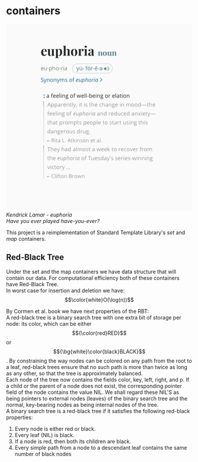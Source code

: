 # containers

![Kendrick Lamar - euphoria.](./screens/euphoria.webp)
*Kendrick Lamar - euphoria*<br>
*Have you ever played have-you-ever?*

This project is a reimplementation of Standard Template Library's *set* and *map* containers.<br>

## Red-Black Tree 
Under the set and the map containers we have data structure that will contain our data.
For computational efficiency both of these containers have Red-Black Tree.<br>
In worst case for insertion and deletion we have: $$\color{white}O(\log(n))$$

By Cormen et al. book we have next properties of the RBT:<br>
A red-black tree is a binary search tree with one extra bit of storage per node: its color, which can be either $${\color{red}RED}$$ or $${\bg{white}\color{black}BLACK}$$. By constraining the way nodes can be colored on any path from the root to a leaf, red-black trees ensure that no such path is more than twice as long as any other, so that the tree is approximately balanced.<br>
Each node of the tree now contains the fields color, key, left, right, and p. If a child or the parent of a node does not exist, the corresponding pointer field of the node contains the value NIL. We shall regard these NIL'S as being pointers to external nodes (leaves) of the binary search tree and the normal, key-bearing nodes as being internal nodes of the tree.<br>
A binary search tree is a red-black tree if it satisfies the following red-black properties:
1. Every node is either red or black.
2. Every leaf (NIL) is black.
3. If a node is red, then both its children are black.
4. Every simple path from a node to a descendant leaf contains the same number of black nodes